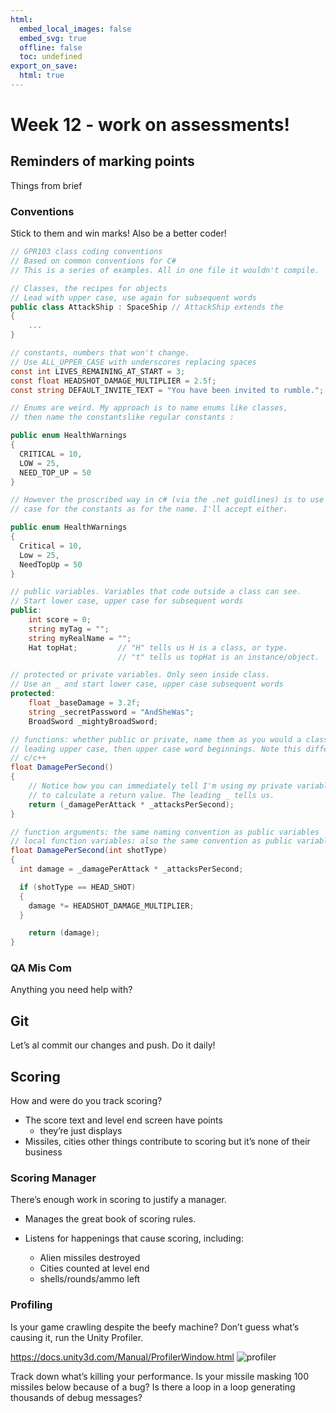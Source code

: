 ```yaml
---
html:
  embed_local_images: false
  embed_svg: true
  offline: false
  toc: undefined
export_on_save:
  html: true
---
```

# Week 12 - work on assessments!


##  Reminders of marking points

Things from brief 

###  Conventions

Stick to them and win marks! Also be a better coder!

```cs {.line-numbers}
// GPR103 class coding conventions
// Based on common conventions for C#
// This is a series of examples. All in one file it wouldn't compile.

// Classes, the recipes for objects
// Lead with upper case, use again for subsequent words
public class AttackShip : SpaceShip // AttackShip extends the 
{
	...
}

// constants, numbers that won't change.
// Use ALL_UPPER_CASE with underscores replacing spaces
const int LIVES_REMAINING_AT_START = 3;
const float HEADSHOT_DAMAGE_MULTIPLIER = 2.5f;
const string DEFAULT_INVITE_TEXT = "You have been invited to rumble.";

// Enums are weird. My approach is to name enums like classes,
// then name the constantslike regular constants :

public enum HealthWarnings
{
  CRITICAL = 10,
  LOW = 25,
  NEED_TOP_UP = 50
}

// However the proscribed way in c# (via the .net guidlines) is to use the same `Pascal` 
// case for the constants as for the name. I'll accept either.

public enum HealthWarnings
{
  Critical = 10,
  Low = 25,
  NeedTopUp = 50
}

// public variables. Variables that code outside a class can see.
// Start lower case, upper case for subsequent words
public:
	int score = 0;
	string myTag = "";
	string myRealName = "";
	Hat topHat; 		// "H" tells us H is a class, or type.
						// "t" tells us topHat is an instance/object.

// protected or private variables. Only seen inside class.
// Use an _ and start lower case, upper case subsequent words
protected: 
	float _baseDamage = 3.2f;
	string _secretPassword = "AndSheWas";
	BroadSword _mightyBroadSword;

// functions: whether public or private, name them as you would a class. 
// leading upper case, then upper case word beginnings. Note this differs from
// c/c++
float DamagePerSecond() 
{
	// Notice how you can immediately tell I'm using my private variables
	// to calculate a return value. The leading _ tells us.
	return (_damagePerAttack * _attacksPerSecond);
}

// function arguments: the same naming convention as public variables
// local function variables: also the same convention as public variables.
float DamagePerSecond(int shotType) 
{
  int damage = _damagePerAttack * _attacksPerSecond;

  if (shotType == HEAD_SHOT) 
  {
    damage *= HEADSHOT_DAMAGE_MULTIPLIER;
  }

	return (damage);
}
```

### QA Mis Com

Anything you need help with?


##  Git

Let’s al commit our changes and push. Do it daily!

## Scoring

How and were do you track scoring? 
* The score text and level end screen have points
	- they’re just displays
* Missiles, cities other things contribute to scoring but it’s none of their business

### Scoring Manager

There’s enough work in scoring to justify a manager.

* Manages the great book of scoring rules.

* Listens for happenings that cause scoring, including:
	* Alien missiles destroyed
	* Cities counted at level end
	* shells/rounds/ammo left

###  Profiling

Is your game crawling despite the beefy machine? Don’t guess what’s causing it, run the Unity Profiler.

https://docs.unity3d.com/Manual/ProfilerWindow.html
![profiler](https://docs.unity3d.com/uploads/Main/ProfilerWindow2.jpg)

Track down what’s killing your performance. Is your missile masking 100 missiles below because of a bug? Is there a loop in a loop generating thousands of debug messages?
